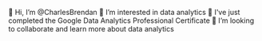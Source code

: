  👋 Hi, I’m @CharlesBrendan
 👀 I’m interested in data analytics
 🌱 I've just completed the Google Data Analytics Professional Certificate 
 💞️ I’m looking to collaborate and learn more about data analytics


<!---
CharlesBrendan/CharlesBrendan is a ✨ special ✨ repository because its `README.md` (this file) appears on your GitHub profile.
You can click the Preview link to take a look at your changes.
--->
